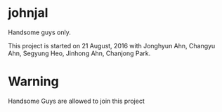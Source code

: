 # johnjal
Handsome guys only.


This project is started on 21 August, 2016
with Jonghyun Ahn, Changyu Ahn, Segyung Heo, Jinhong Ahn, Chanjong Park.

# Warning
Handsome Guys are allowed to join this project

